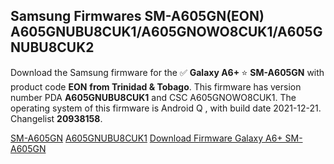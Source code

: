 <h2>Samsung Firmwares SM-A605GN(EON) A605GNUBU8CUK1/A605GNOWO8CUK1/A605GNUBU8CUK2</h2>
Download the Samsung firmware for the ✅ <strong>Galaxy A6+ </strong> ⭐ <strong>SM-A605GN</strong> with product code <strong>EON</strong> <strong> from Trinidad & Tobago</strong>. This firmware has version number PDA <strong>A605GNUBU8CUK1</strong> and CSC A605GNOWO8CUK1. The operating system of this firmware is Android Q , with build date 2021-12-21. Changelist <strong>20938158</strong>.

[SM-A605GN](https://samfirm.shop/samsung/model/SM-A605GN)
[A605GNUBU8CUK1](https://samfirm.shop/samsung/pda/A605GNUBU8CUK1)
[Download Firmware Galaxy A6+ SM-A605GN](https://samfirm.shop/samsung/firmware/483947)
